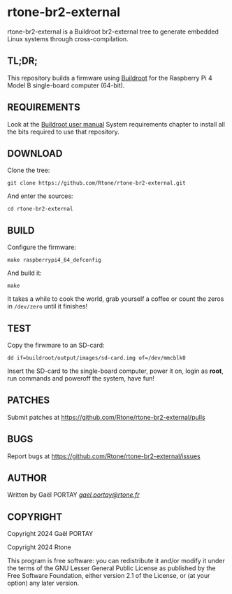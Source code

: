 # rtone-br2-external

rtone-br2-external is a Buildroot br2-external tree to generate embedded
Linux systems through cross-compilation.

## TL;DR;

This repository builds a firmware using [Buildroot] for the Raspberry Pi 4
Model B single-board computer (64-bit).

## REQUIREMENTS

Look at the [Buildroot user manual] System requirements chapter to install all
the bits required to use that repository.

## DOWNLOAD

Clone the tree:

	git clone https://github.com/Rtone/rtone-br2-external.git

And enter the sources:

	cd rtone-br2-external

## BUILD

Configure the firmware:

	make raspberrypi4_64_defconfig

And build it:

	make

It takes a while to cook the world, grab yourself a coffee or count the zeros
in `/dev/zero` until it finishes!

## TEST

Copy the firwmare to an SD-card:

	dd if=buildroot/output/images/sd-card.img of=/dev/mmcblk0

Insert the SD-card to the single-board computer, power it on, login as
**root**, run commands and poweroff the system, have fun!

## PATCHES

Submit patches at <https://github.com/Rtone/rtone-br2-external/pulls>

## BUGS

Report bugs at <https://github.com/Rtone/rtone-br2-external/issues>

## AUTHOR

Written by Gaël PORTAY *gael.portay@rtone.fr*

## COPYRIGHT

Copyright 2024 Gaël PORTAY

Copyright 2024 Rtone

This program is free software: you can redistribute it and/or modify it under
the terms of the GNU Lesser General Public License as published by the Free
Software Foundation, either version 2.1 of the License, or (at your option) any
later version.

[Buildroot user manual]: https://buildroot.org/downloads/manual/manual.html#requirement
[Buildroot]: https://buildroot.org/

